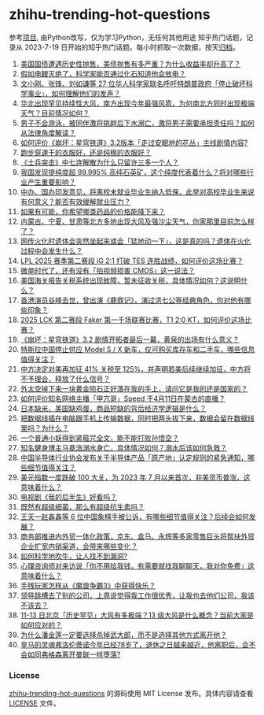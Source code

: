 # zhihu-trending-hot-questions
参考[项目](https://github.com/justjavac/zhihu-trending-hot-questions), 由Python改写，仅为学习Python，无任何其他用途
知乎热门话题，记录从 2023-7-19
日开始的知乎热门话题。每小时抓取一次数据，按天[归档](./data)。
<!-- BEGIN -->
<!-- 最后更新时间 2025-04-12 03:01:41.768305 -->
1. [美国国债遭遇历史性抛售，美债抛售有多严重？为什么收益率却升高了？](https://www.zhihu.com/question/1894016636513642250)
1. [假如电鳗灭绝了，科学家能否通过化石知道他会放电？](https://www.zhihu.com/question/9097370358)
1. [文小刚、张锋、刘如谦等 27 位华人科学家联名呼吁特朗普政府「停止破坏科学事业」，如何理解他们的发声？](https://www.zhihu.com/question/1893312394773620732)
1. [华北出现罕见持续性大风，南方出现今年最强风雹，为何南北方同时出现极端天气？目前情况如何？](https://www.zhihu.com/question/1893710542578869436)
1. [男子不会游泳，被同伴激将挑衅后下水溺亡，激将男子需要承担责任吗？如何从法律角度解读？](https://www.zhihu.com/question/1894082906713998766)
1. [如何评价《崩坏：星穹铁道》3.2版本「走过安眠地的花丛」主线剧情内容?](https://www.zhihu.com/question/1893264881429500539)
1. [跑步穿速干的衣服好，还是纯棉的衣服好？](https://www.zhihu.com/question/1893208537171211477)
1. [《士兵突击》中七连解散为什么只留许三多一个人？](https://www.zhihu.com/question/295174387)
1. [我国发现提纯度超 99.995% 高纯石英矿，这个纯度代表着什么？将对哪些行业产生重要影响？](https://www.zhihu.com/question/1893628498519745415)
1. [中办、国办印发意见，将离校未就业毕业生纳入低保，此举对高校毕业生来说有何意义？能否有效缓解就业压力？](https://www.zhihu.com/question/1893958213575094779)
1. [如果有可能，你希望哪类药品的价格能降下来？](https://www.zhihu.com/question/1893723906994598048)
1. [内蒙古、宁夏、甘肃等北方多地出现大风及强沙尘天气，你家那里目前怎么样了？](https://www.zhihu.com/question/1894102229381772947)
1. [网传火化时遗体会突然坐起来或会「猛地动一下」，这是真的吗？遗体在火化过程中会发生什么？](https://www.zhihu.com/question/1891542350364370748)
1. [LPL 2025 赛季第二赛段 iG 2:1 打破 TES 连胜战绩，如何评价这场比赛？](https://www.zhihu.com/question/1894123924532465876)
1. [微单时代了，还有没有「拍视频损害 CMOS」这一说法？](https://www.zhihu.com/question/1893078736586381249)
1. [美国海关报告关税系统出现故障，暂未征收关税，具体情况如何？这说明什么？](https://www.zhihu.com/question/1894292226969925630)
1. [香港演员谷峰去世，曾出演《鹿鼎记》，演过洪七公等经典角色，你对他有哪些印象？](https://www.zhihu.com/question/1893791381065000607)
1. [2025 LCK 第二赛段 Faker 第一千场联赛比赛，T1 2:0 KT，如何评价这场比赛？](https://www.zhihu.com/question/1893707041744316031)
1. [《崩坏：星穹铁道》3.2 剧情开拓者最后一幕，黄泉的出场有什么意义？](https://www.zhihu.com/question/1893756946093416897)
1. [特斯拉中国停止供应 Model S / X 新车，仅可购买库存车和二手车，哪些信息值得关注？](https://www.zhihu.com/question/1894001271545001491)
1. [中方决定对美再加征 41% 关税至 125%，并声明若美后续继续加征，中方将不予理会，释放了什么信号？](https://www.zhihu.com/question/1894058190527771356)
1. [外太空掉下来一块黄金陨石正好落在我的手上，请问它是我的还是国家的？](https://www.zhihu.com/question/1893300089268699551)
1. [如何评价知名网络主播「甲亢哥」Speed 于4月11日在蒙古的直播？](https://www.zhihu.com/question/1893981601970500598)
1. [日本缺米，美国缺鸡蛋，商品短缺的背后经济学逻辑是什么？](https://www.zhihu.com/question/1894024221597856479)
1. [把数据线插在电脑跟手机上传输数据，同时把两头拔下来，数据会留在数据线里吗？为什么？](https://www.zhihu.com/question/1891047187741388897)
1. [一个普通小妖得到紧箍咒全文，能不能打败孙悟空？](https://www.zhihu.com/question/7453657313)
1. [知名健身博主马章浩溺水身亡，具体情况如何？溺水后该如何急救？](https://www.zhihu.com/question/1894023322062254574)
1. [中国半导体行业协会发布关于半导体产品「原产地」认定规则的紧急通知，哪些细节值得关注？](https://www.zhihu.com/question/1894021580197159423)
1. [美元指数一度跌破 100 大关，为 2023 年 7 月以来首次，非美货币普涨，这意味着什么？](https://www.zhihu.com/question/1893952498202568611)
1. [电视剧《我的后半生》好看吗？](https://www.zhihu.com/question/1892367360477864522)
1. [既然有超级细菌，那么有超级抗生素吗？](https://www.zhihu.com/question/659736711)
1. [王天一赵鑫鑫等 6 位中国象棋手被公诉，有哪些细节值得关注？后续会如何发展？](https://www.zhihu.com/question/1894097097873126187)
1. [商务部推进内外贸一体化政策，京东、盒马、永辉等多家零售巨头将帮扶外贸企业扩宽内销渠道，会带来哪些变化？](https://www.zhihu.com/question/1894155599295542228)
1. [如何科学地吹牛，让人找不到漏洞?](https://www.zhihu.com/question/649675122)
1. [心理咨询师对来访说「你不用给我钱，有需要就找我聊聊天，我对你免费」这意味着什么？](https://www.zhihu.com/question/1890137612611740839)
1. [手残玩家怎样从《魔兽争霸3》中获得快乐？](https://www.zhihu.com/question/352590086)
1. [领导跳槽去了别的公司，上周说觉得我工作很优秀，让我也去他们公司，我该不该去？](https://www.zhihu.com/question/1893579499100143868)
1. [11-13 日北京「历史罕见」大风有多极端？13 级大风是什么概念？当前大家是如何应对的？](https://www.zhihu.com/question/1893728197494925157)
1. [为什么潘金莲一定要选择杀掉武大郎，而不是选择其他方式离开他？](https://www.zhihu.com/question/661068244)
1. [皇马的灵魂弗洛伦蒂诺今年已经78岁了，退休之日越来越近，他离职后，会不会如同弗格森离开曼联一样堕落?](https://www.zhihu.com/question/13009104235)
<!-- END -->
### License
[zhihu-trending-hot-questions](https://github.com/yaogengzhu/zhihu-trending-hot-questions)
的源码使用 MIT License 发布。具体内容请查看 [LICENSE](./LICENSE) 文件。
